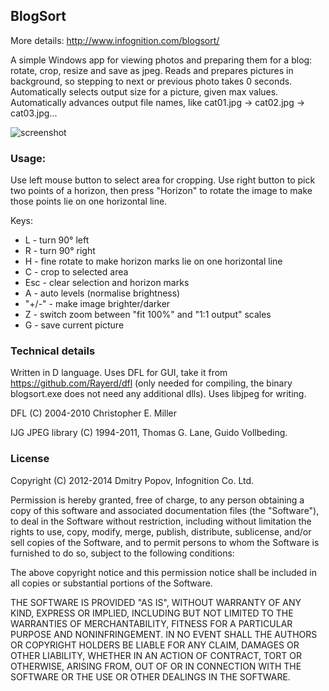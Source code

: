 ## BlogSort

More details: http://www.infognition.com/blogsort/

A simple Windows app for viewing photos and preparing them for a blog: rotate, crop, resize and save as jpeg. Reads and prepares pictures in background, so stepping to next or previous photo takes 0 seconds. Automatically selects output size for a picture, given max values. Automatically advances output file names, like cat01.jpg -> cat02.jpg -> cat03.jpg... 

![screenshot][1]

### Usage:
Use left mouse button to select area for cropping. Use right button to pick two points of a horizon, then press "Horizon" to rotate the image to make those points lie on one horizontal line. 

Keys:

  - L - turn 90° left
  - R - turn 90° right
  - H - fine rotate to make horizon marks lie on one horizontal line
  - C - crop to selected area
  - Esc - clear selection and horizon marks
  - A - auto levels (normalise brightness)
  - "+/-" - make image brighter/darker
  - Z - switch zoom between "fit 100%" and "1:1 output" scales
  - G - save current picture

### Technical details
Written in D language. Uses DFL for GUI, take it from https://github.com/Rayerd/dfl (only needed for compiling, the binary blogsort.exe does not need any additional dlls). Uses libjpeg for writing.

DFL (C) 2004-2010 Christopher E. Miller

IJG JPEG library (C) 1994-2011, Thomas G. Lane, Guido Vollbeding.

### License
Copyright (C) 2012-2014 Dmitry Popov, Infognition Co. Ltd.

Permission is hereby granted, free of charge, to any person obtaining a copy 
of this software and associated documentation files (the "Software"), to deal 
in the Software without restriction, including without limitation the rights 
to use, copy, modify, merge, publish, distribute, sublicense, and/or sell 
copies of the Software, and to permit persons to whom the Software is furnished
to do so, subject to the following conditions:

The above copyright notice and this permission notice shall be included in all 
copies or substantial portions of the Software.

THE SOFTWARE IS PROVIDED "AS IS", WITHOUT WARRANTY OF ANY KIND, EXPRESS OR 
IMPLIED, INCLUDING BUT NOT LIMITED TO THE WARRANTIES OF MERCHANTABILITY, FITNESS 
FOR A PARTICULAR PURPOSE AND NONINFRINGEMENT. IN NO EVENT SHALL THE AUTHORS OR 
COPYRIGHT HOLDERS BE LIABLE FOR ANY CLAIM, DAMAGES OR OTHER LIABILITY, WHETHER 
IN AN ACTION OF CONTRACT, TORT OR OTHERWISE, ARISING FROM, OUT OF OR IN 
CONNECTION WITH THE SOFTWARE OR THE USE OR OTHER DEALINGS IN THE SOFTWARE.

[1]: http://www.infognition.com/blogsort/blogsort500.jpg
